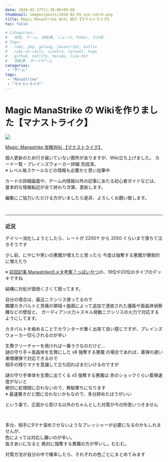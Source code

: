 ```yaml
---
date: 2020-02-17T11:30:00+09:00
thumbnail: images/posts/2020-02-05_eye-catch.png
title: Magic ManaStrike Wiki 紹介【マナストライク】
toc: false

# Categories:
#   技術, ゲーム, 自転車, ニュース, Poker, その他
# Tags:
#   ruby, php, golang, javascript, kotlin
#   ruby-on-rails, sinatra, laravel, hugo
#   github, netlify, heroku, line-bot
#   自転車, ボードゲーム
categories:
 - "ゲーム"
tags:
 - "ManaStrike"
 - "マナストライク"
---
```


# Magic ManaStrike の Wikiを作りました【マナストライク】

<a href="https://manastrike.xyz/" target="_blank"><img src="/images/posts/2020-02-17_wiki-screenshot.png"></a>

[Magic: Manastrike 攻略Wiki 【マナストライク】](https://manastrike.xyz/)

個人更新のため行き届いていない箇所がありますが、Wiki立ち上げました。
カード一覧・プレインズウォーカー詳細 完成済。  
※ レベル毎スケールなどの情報も必要かと思い加筆中

カードの詳細画面や、ゲーム内情報以外の記事にあたる初心者ガイドなどは、
基本的な情報転記が全て終わり次第、更新します。

編集にご協力いただける方がいましたら是非、よろしくお願い致します。

<br>

* * *

### 近況

デイリー消化しようとしたら、レートが 2200↑ から 2050 ぐらいまで落ちて泣きそうです  

少し前、にやにや笑いの悪魔が増えたと思ったら 今度は強奪する悪魔が爆発的に増えたり  

※ [前回記事 Manastrikeのメタ考察？っぽいやつ](https://masaqu.id/posts/2020-02-12_manastrike-toprank/)の、19位や20位のタイプのデッキですね  

結構に対処が面倒くさくて困ってます。  

自分の場合は、最近ニクシリス使ってるので    
髑髏カタパルトと苦痛の領域＋盤面によって追加で憑依された護衛や面晶体偵察機などの壁役と、
ガーディアン火力＋スキル発動ニクシリスの火力で対応するようにしてます。  

カタパルトを絡めることでカウンターが重く出来て良い感じですが、プレインズウォーカー切らされるのが辛い  

生贄クリーチャーを焼ければ一番ラクなのだけど…  
謎の守り手＋面晶体を生贄にした x8 強奪する悪魔 の場合であれば、着弾の遅い漸増爆弾で対応できるので  
相手の残りマナを意識して立ち回ればまだいけるのですが

謎の守り手単体を生贄に出てくる x5 強奪する悪魔は 赤のショックぐらい着弾速度がないと  
絶対に処理間に合わないので、無駄撃ちになります  
※ 最速置きだと間に合わないかもなので、多分辞めたほうがいい  

という事で、正面から受ける以外のちゃんとした対策が今の所思いつきません

<br>

多分、相手に9マナ溜めさせないようなプレッシャーが必要になるのかもしれませんが、  
色によっては対応し難いのが辛い。  
抜きあいになると 絶対に強奪する悪魔の方が早いし。むむむ。

対策方法が自分の中で確率したら、それぞれの色ごとにまとめてみます
